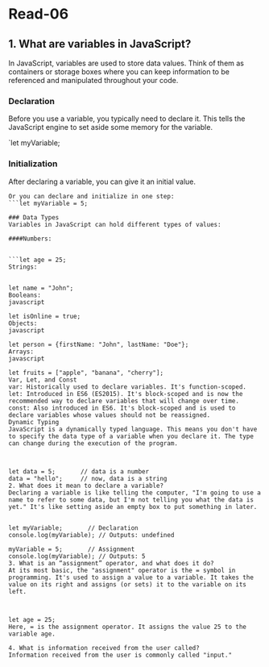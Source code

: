 # Read-06

## 1. What are variables in JavaScript?

In JavaScript, variables are used to store data values. Think of them as containers or storage boxes where you can keep information to be referenced and manipulated throughout your code.

### Declaration

Before you use a variable, you typically need to declare it. This tells the JavaScript engine to set aside some memory for the variable.

`let myVariable;

### Initialization

After declaring a variable, you can give it an initial value.


```myVariable = 5;
Or you can declare and initialize in one step:
```let myVariable = 5;

### Data Types
Variables in JavaScript can hold different types of values:

####Numbers:


```let age = 25;
Strings:


let name = "John";
Booleans:
javascript

let isOnline = true;
Objects:
javascript

let person = {firstName: "John", lastName: "Doe"};
Arrays:
javascript

let fruits = ["apple", "banana", "cherry"];
Var, Let, and Const
var: Historically used to declare variables. It's function-scoped.
let: Introduced in ES6 (ES2015). It's block-scoped and is now the recommended way to declare variables that will change over time.
const: Also introduced in ES6. It's block-scoped and is used to declare variables whose values should not be reassigned.
Dynamic Typing
JavaScript is a dynamically typed language. This means you don't have to specify the data type of a variable when you declare it. The type can change during the execution of the program.



let data = 5;       // data is a number
data = "hello";     // now, data is a string
2. What does it mean to declare a variable?
Declaring a variable is like telling the computer, "I'm going to use a name to refer to some data, but I'm not telling you what the data is yet." It's like setting aside an empty box to put something in later.


let myVariable;       // Declaration
console.log(myVariable); // Outputs: undefined

myVariable = 5;       // Assignment
console.log(myVariable); // Outputs: 5
3. What is an “assignment” operator, and what does it do?
At its most basic, the "assignment" operator is the = symbol in programming. It's used to assign a value to a variable. It takes the value on its right and assigns (or sets) it to the variable on its left.



let age = 25;
Here, = is the assignment operator. It assigns the value 25 to the variable age.

4. What is information received from the user called?
Information received from the user is commonly called "input."



